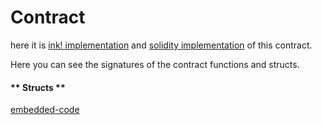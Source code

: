 # Contract

here it is [ink! implementation](https://github.com/oxydev/SubsCrypt-ink) and [solidity implementation](https://github.com/oxydev/SubsCrypt-solidity) of this contract.

Here you can see the signatures of the contract functions and structs.

<!-- tabs:start -->

#### ** Structs **

[embedded-code](./structs.rs ':include :type=code embed-final')

<!-- tabs:end -->
